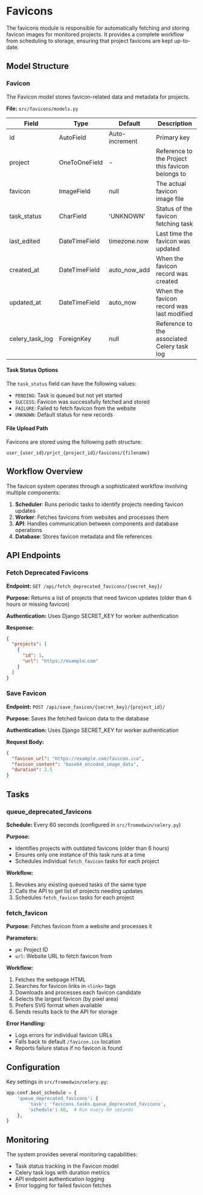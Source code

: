 # Favicons

The favicons module is responsible for automatically fetching and storing favicon images for monitored projects. It provides a complete workflow from scheduling to storage, ensuring that project favicons are kept up-to-date.

## Model Structure

### Favicon

The Favicon model stores favicon-related data and metadata for projects.

**File:** `src/favicons/models.py`

| Field | Type | Default | Description |
|-------|------|---------|-------------|
| id | AutoField | Auto-increment | Primary key |
| project | OneToOneField | - | Reference to the Project this favicon belongs to |
| favicon | ImageField | null | The actual favicon image file |
| task_status | CharField | 'UNKNOWN' | Status of the favicon fetching task |
| last_edited | DateTimeField | timezone.now | Last time the favicon was updated |
| created_at | DateTimeField | auto_now_add | When the favicon record was created |
| updated_at | DateTimeField | auto_now | When the favicon record was last modified |
| celery_task_log | ForeignKey | null | Reference to the associated Celery task log |

#### Task Status Options

The `task_status` field can have the following values:

- `PENDING`: Task is queued but not yet started
- `SUCCESS`: Favicon was successfully fetched and stored
- `FAILURE`: Failed to fetch favicon from the website
- `UNKNOWN`: Default status for new records

#### File Upload Path

Favicons are stored using the following path structure:
```
user_{user_id}/prjct_{project_id}/favicons/{filename}
```

## Workflow Overview

The favicon system operates through a sophisticated workflow involving multiple components:

1. **Scheduler**: Runs periodic tasks to identify projects needing favicon updates
2. **Worker**: Fetches favicons from websites and processes them
3. **API**: Handles communication between components and database operations
4. **Database**: Stores favicon metadata and file references

## API Endpoints

### Fetch Deprecated Favicons

**Endpoint:** `GET /api/fetch_deprecated_favicons/{secret_key}/`

**Purpose:** Returns a list of projects that need favicon updates (older than 6 hours or missing favicon)

**Authentication:** Uses Django SECRET_KEY for worker authentication

**Response:**
```json
{
  "projects": [
    {
      "id": 1,
      "url": "https://example.com"
    }
  ]
}
```

### Save Favicon

**Endpoint:** `POST /api/save_favicon/{secret_key}/{project_id}/`

**Purpose:** Saves the fetched favicon data to the database

**Authentication:** Uses Django SECRET_KEY for worker authentication

**Request Body:**
```json
{
  "favicon_url": "https://example.com/favicon.ico",
  "favicon_content": "base64_encoded_image_data",
  "duration": 2.5
}
```

## Tasks

### queue_deprecated_favicons

**Schedule:** Every 60 seconds (configured in `src/fromedwin/celery.py`)

**Purpose:** 
- Identifies projects with outdated favicons (older than 6 hours)
- Ensures only one instance of this task runs at a time
- Schedules individual `fetch_favicon` tasks for each project

**Workflow:**
1. Revokes any existing queued tasks of the same type
2. Calls the API to get list of projects needing updates
3. Schedules `fetch_favicon` tasks for each project

### fetch_favicon

**Purpose:** Fetches favicon from a website and processes it

**Parameters:**
- `pk`: Project ID
- `url`: Website URL to fetch favicon from

**Workflow:**
1. Fetches the webpage HTML
2. Searches for favicon links in `<link>` tags
3. Downloads and processes each favicon candidate
4. Selects the largest favicon (by pixel area)
5. Prefers SVG format when available
6. Sends results back to the API for storage

**Error Handling:**
- Logs errors for individual favicon URLs
- Falls back to default `/favicon.ico` location
- Reports failure status if no favicon is found

## Configuration

Key settings in `src/fromedwin/celery.py`:

```python
app.conf.beat_schedule = {
    'queue_deprecated_favicons': {
        'task': 'favicons.tasks.queue_deprecated_favicons',
        'schedule': 60,  # Run every 60 seconds
    },
}
```

## Monitoring

The system provides several monitoring capabilities:

- Task status tracking in the Favicon model
- Celery task logs with duration metrics
- API endpoint authentication logging
- Error logging for failed favicon fetches


